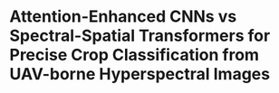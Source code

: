 # Attention-Enhanced CNNs vs Spectral-Spatial Transformers for Precise Crop Classification from UAV-borne Hyperspectral Images
